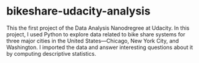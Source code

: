 # bikeshare-udacity-analysis

This the first project of the Data Analysis Nanodregree at Udacity. In this project, I used  Python to explore data related to bike share systems for three major cities in the United States—Chicago, New York City, and Washington. I imported the data and answer interesting questions about it by computing descriptive statistics. 
